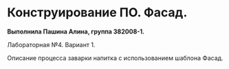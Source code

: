 # Конструирование ПО. Фасад.
<b>Выполнила Пашина Алина, группа 382008-1.</b>

Лабораторная №4. Вариант 1.

Описание процесса заварки напитка с использованием шаблона Фасад.
